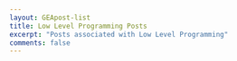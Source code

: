 ```yaml
---
layout: GEApost-list
title: Low Level Programming Posts
excerpt: "Posts associated with Low Level Programming"
comments: false
---
```

